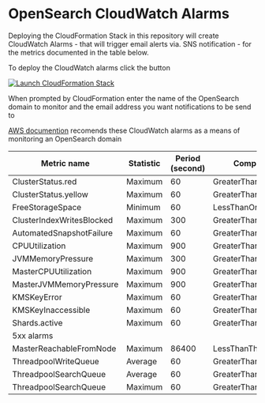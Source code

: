 # OpenSearch CloudWatch Alarms

Deploying the CloudFormation Stack in this repository will create CloudWatch Alarms - that will trigger email alerts via. SNS notification - for the metrics documented in the table below. 

To deploy the CloudWatch alarms click the button 

[![Launch CloudFormation Stack](https://sharkech-public.s3.amazonaws.com/misc-public/cloudformation-launch-stack.png)](https://console.aws.amazon.com/cloudformation/home#/stacks/new?stackName=open-search-demo-cloud9-simple&templateURL=https://sharkech-public.s3.amazonaws.com/misc-public/OpenSearch_demo_Cloud9_simple.yaml)

When prompted by CloudFormation enter the name of the OpenSearch domain to monitor and the email address you want notifications to be send to

[AWS documention](https://docs.aws.amazon.com/opensearch-service/latest/developerguide/cloudwatch-alarms.html) recomends these CloudWatch alarms as a means of monitoring an OpenSearch domain

| Metric name                | Statistic | Period (second) | ComparisonOperator            | Threshold | EvaluationPeriods |
|----------------------------|-----------|-----------------| ------------------------------|-----------|-------------------|
| ClusterStatus.red          | Maximum   | 60              | GreaterThanOrEqualToThreshold | 1         | 1                 | 
| ClusterStatus.yellow       | Maximum   | 60              | GreaterThanOrEqualToThreshold | 1         | 1                 |
| FreeStorageSpace           | Minimum   | 60              | LessThanOrEqualToThreshold    | 20480     | 1                 |
| ClusterIndexWritesBlocked  | Maximum   | 300             | GreaterThanOrEqualToThreshold | 1         | 1                 |
| AutomatedSnapshotFailure   | Maximum   | 60              | GreaterThanOrEqualToThreshold | 1         | 1                 |
| CPUUtilization             | Maximum   | 900             | GreaterThanOrEqualToThreshold | 80        | 15                |
| JVMMemoryPressure          | Maximum   | 300             | GreaterThanOrEqualToThreshold | 80        | 3                 |
| MasterCPUUtilization       | Maximum   | 900             | GreaterThanOrEqualToThreshold | 50        | 3                 |
| MasterJVMMemoryPressure    | Maximum   | 900             | GreaterThanOrEqualToThreshold | 80        | 1                 |
| KMSKeyError                | Maximum   | 60              | GreaterThanOrEqualToThreshold | 1         | 1                 |
| KMSKeyInaccessible         | Maximum   | 60              | GreaterThanOrEqualToThreshold | 1         | 1                 |
| Shards.active              | Maximum   | 60              | GreaterThanOrEqualToThreshold | 30000     | 1                 |  
| 5xx alarms                 |           |                 |                               |           | 1                 |
| MasterReachableFromNode    | Maximum   | 86400           | LessThanThreshold             | 1         | 1                 |
| ThreadpoolWriteQueue       | Average   | 60              | GreaterThanOrEqualToThreshold | 100       | 1                 |
| ThreadpoolSearchQueue      | Average   | 60              | GreaterThanOrEqualToThreshold | 500       | 1                 |
| ThreadpoolSearchQueue      | Maximum   | 60              | GreaterThanOrEqualToThreshold | 5000      | 1                 |

